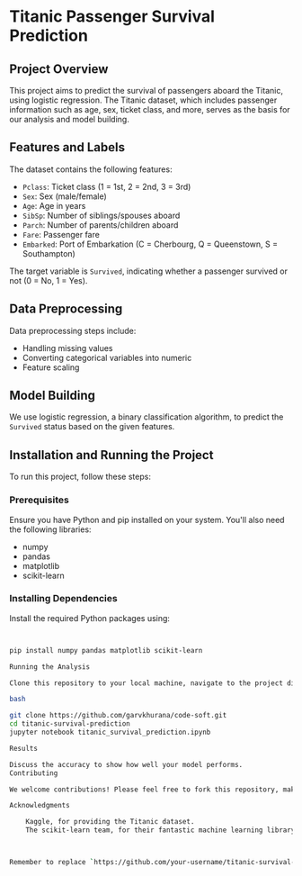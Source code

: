 
# Titanic Passenger Survival Prediction

## Project Overview
This project aims to predict the survival of passengers aboard the Titanic, using logistic regression. The Titanic dataset, which includes passenger information such as age, sex, ticket class, and more, serves as the basis for our analysis and model building.

## Features and Labels
The dataset contains the following features:
- `Pclass`: Ticket class (1 = 1st, 2 = 2nd, 3 = 3rd)
- `Sex`: Sex (male/female)
- `Age`: Age in years
- `SibSp`: Number of siblings/spouses aboard
- `Parch`: Number of parents/children aboard
- `Fare`: Passenger fare
- `Embarked`: Port of Embarkation (C = Cherbourg, Q = Queenstown, S = Southampton)

The target variable is `Survived`, indicating whether a passenger survived or not (0 = No, 1 = Yes).

## Data Preprocessing
Data preprocessing steps include:
- Handling missing values
- Converting categorical variables into numeric
- Feature scaling

## Model Building
We use logistic regression, a binary classification algorithm, to predict the `Survived` status based on the given features.

## Installation and Running the Project
To run this project, follow these steps:

### Prerequisites
Ensure you have Python and pip installed on your system. You'll also need the following libraries:
- numpy
- pandas
- matplotlib
- scikit-learn

### Installing Dependencies
Install the required Python packages using:
```bash


pip install numpy pandas matplotlib scikit-learn

Running the Analysis

Clone this repository to your local machine, navigate to the project directory, and run the Jupyter notebook:

bash

git clone https://github.com/garvkhurana/code-soft.git
cd titanic-survival-prediction
jupyter notebook titanic_survival_prediction.ipynb

Results

Discuss the accuracy to show how well your model performs.
Contributing

We welcome contributions! Please feel free to fork this repository, make changes, and submit pull requests.

Acknowledgments

    Kaggle, for providing the Titanic dataset.
    The scikit-learn team, for their fantastic machine learning library.



Remember to replace `https://github.com/your-username/titanic-survival-prediction.git` with the actual URL of your GitHub repository. Also, update the `Results` and any specific `Data Preprocessing` steps according to what you have in your project. This template provides a general structure for your README; feel free to adjust it to better fit your project's needs.
